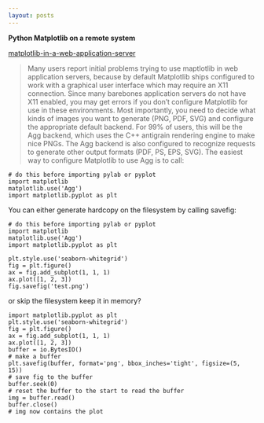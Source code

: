 ```yaml
---
layout: posts
---
```


**Python Matplotlib on a remote system**

[matplotlib-in-a-web-application-server](http://matplotlib.org/faq/howto_faq.html#matplotlib-in-a-web-application-server)

> Many users report initial problems trying to use maptlotlib in web application servers, because by default Matplotlib ships configured to work with a graphical user interface which may require an X11 connection. Since many barebones application servers do not have X11 enabled, you may get errors if you don’t configure Matplotlib for use in these environments. Most importantly, you need to decide what kinds of images you want to generate (PNG, PDF, SVG) and configure the appropriate default backend. For 99% of users, this will be the Agg backend, which uses the C++ antigrain rendering engine to make nice PNGs. The Agg backend is also configured to recognize requests to generate other output formats (PDF, PS, EPS, SVG). The easiest way to configure Matplotlib to use Agg is to call:

```
# do this before importing pylab or pyplot
import matplotlib
matplotlib.use('Agg')
import matplotlib.pyplot as plt
```

You can either generate hardcopy on the filesystem by calling savefig:

```
# do this before importing pylab or pyplot
import matplotlib
matplotlib.use('Agg')
import matplotlib.pyplot as plt

plt.style.use('seaborn-whitegrid')
fig = plt.figure()
ax = fig.add_subplot(1, 1, 1)
ax.plot([1, 2, 3])
fig.savefig('test.png')
```

or skip the filesystem keep it in memory?

```
import matplotlib.pyplot as plt
plt.style.use('seaborn-whitegrid')
fig = plt.figure()
ax = fig.add_subplot(1, 1, 1)
ax.plot([1, 2, 3])
buffer = io.BytesIO()
# make a buffer
plt.savefig(buffer, format='png', bbox_inches='tight', figsize=(5, 15))
# save fig to the buffer
buffer.seek(0)
# reset the buffer to the start to read the buffer
img = buffer.read()
buffer.close()
# img now contains the plot
```
